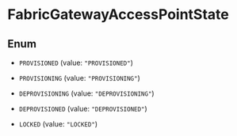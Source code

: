 

# FabricGatewayAccessPointState

## Enum


* `PROVISIONED` (value: `"PROVISIONED"`)

* `PROVISIONING` (value: `"PROVISIONING"`)

* `DEPROVISIONING` (value: `"DEPROVISIONING"`)

* `DEPROVISIONED` (value: `"DEPROVISIONED"`)

* `LOCKED` (value: `"LOCKED"`)



